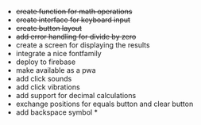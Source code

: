 - ~~create function for math operations~~
- ~~create interface for keyboard input~~
- ~~create button layout~~
- ~~add error handling for divide by zero~~
- create a screen for displaying the results
- integrate a nice fontfamily
- deploy to firebase
- make available as a pwa
- add click sounds
- add click vibrations
- add support for decimal calculations
- exchange positions for equals button and clear button
- add backspace symbol *
